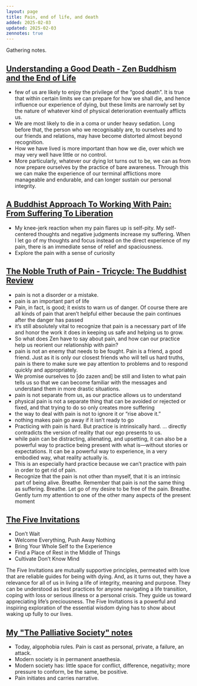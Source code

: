 ```yaml
---
layout: page
title: Pain, end of life, and death
added: 2025-02-03
updated: 2025-02-03
zennotes: true
---
```


Gathering notes.

## [Understanding a Good Death - Zen Buddhism and the End of Life](https://zen-and-end-of-life.org/meditation/)

- few of us are likely to enjoy the privilege of the “good death”. It is true that within certain limits we can prepare for how we shall die, and hence influence our experience of dying, but these limits are narrowly set by the nature of whatever kind of physical deterioration eventually afflicts us.
- We are most likely to die in a coma or under heavy sedation. Long before that, the person who we recognisably are, to ourselves and to our friends and relations, may have become distorted almost beyond recognition.
- How we have lived is more important than how we die, over which we may very well have little or no control.
- More particularly, whatever our dying lot turns out to be, we can as from now prepare ourselves by the practice of bare awareness. Through this we can make the experience of our terminal afflictions more manageable and endurable, and can longer sustain our personal integrity.

## [A Buddhist Approach To Working With Pain: From Suffering To Liberation](https://www.bethspatterson.com/p/buddhist-approach-working-pain-suffering-liberation)

- My knee-jerk reaction when my pain flares up is self-pity. My self-centered thoughts and negative judgments increase my suffering. When I let go of my thoughts and focus instead on the direct experience of my pain, there is an immediate sense of relief and spaciousness.
- Explore the pain with a sense of curiosity

## [The Noble Truth of Pain - Tricycle: The Buddhist Review](https://tricycle.org/article/chronic-pain-suffering/)

- pain is not a disorder or a mistake.
- pain is an important part of life
- Pain, in fact, is good; it exists to warn us of danger. Of course there are all kinds of pain that aren’t helpful either because the pain continues after the danger has passed
- it’s still absolutely vital to recognize that pain is a necessary part of life and honor the work it does in keeping us safe and helping us to grow.
- So what does Zen have to say about pain, and how can our practice help us reorient our relationship with pain?
- pain is not an enemy that needs to be fought. Pain is a friend, a good friend. Just as it is only our closest friends who will tell us hard truths, pain is there to make sure we pay attention to problems and to respond quickly and appropriately.
- We promise ourselves to [do zazen and] be still and listen to what pain tells us so that we can become familiar with the messages and understand them in more drastic situations.
- pain is not separate from us, as our practice allows us to understand
- physical pain is not a separate thing that can be avoided or rejected or fixed, and that trying to do so only creates more suffering
- the way to deal with pain is not to ignore it or “rise above it.”
- nothing makes pain go away if it isn’t ready to go
- Practicing with pain is hard. But practice is intrinsically hard. ... directly contradicts the version of reality that our ego presents to us.
- while pain can be distracting, alienating, and upsetting, it can also be a powerful way to practice being present with what is—without stories or expectations. It can be a powerful way to experience, in a very embodied way, what reality actually is.
- This is an especially hard practice because we can’t practice with pain in order to get rid of pain.
- Recognize that the pain is not other than myself, that it is an intrinsic part of being alive. Breathe. Remember that pain is not the same thing as suffering. Breathe. Let go of my desire to be free of the pain. Breathe. Gently turn my attention to one of the other many aspects of the present moment

## [The Five Invitations](https://frankostaseski.com/books/)

- Don’t Wait
- Welcome Everything, Push Away Nothing
- Bring Your Whole Self to the Experience
- Find a Place of Rest in the Middle of Things
- Cultivate Don’t Know Mind

The Five Invitations are mutually supportive principles, permeated with love that are reliable guides for being with dying. And, as it turns out, they have a relevance for all of us in living a life of integrity, meaning and purpose. They can be understood as best practices for anyone navigating a life transition, coping with loss or serious illness or a personal crisis. They guide us toward appreciating life’s preciousness. The Five Invitations is a powerful and inspiring exploration of the essential wisdom dying has to show about waking up fully to our lives.

## [My "The Palliative Society" notes](/thinking/the-palliative-society/)

- Today, algophobia rules. Pain is cast as personal, private, a failure, an attack.
- Modern society is in permanent anaethesia.
- Modern society has: little space for conflict, difference, negativity; more pressure to conform, be the same, be positive.
- Pain initiates and carries narrative.